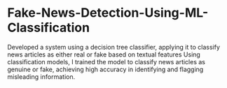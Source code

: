 # Fake-News-Detection-Using-ML-Classification
Developed a system using a decision tree classifier, applying it to classify news articles as either real or fake based on textual features Using classification models, I trained the model to classify news articles as genuine or fake, achieving high accuracy in identifying and flagging misleading information.
